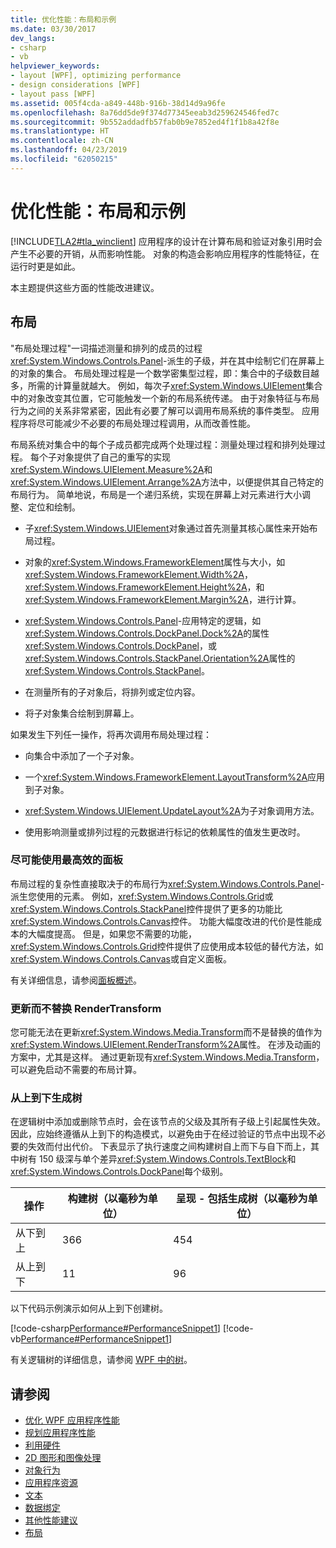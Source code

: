 ```yaml
---
title: 优化性能：布局和示例
ms.date: 03/30/2017
dev_langs:
- csharp
- vb
helpviewer_keywords:
- layout [WPF], optimizing performance
- design considerations [WPF]
- layout pass [WPF]
ms.assetid: 005f4cda-a849-448b-916b-38d14d9a96fe
ms.openlocfilehash: 8a76dd5de9f374d77345eeab3d259624546fed7c
ms.sourcegitcommit: 9b552addadfb57fab0b9e7852ed4f1f1b8a42f8e
ms.translationtype: HT
ms.contentlocale: zh-CN
ms.lasthandoff: 04/23/2019
ms.locfileid: "62050215"
---
```

# <a name="optimizing-performance-layout-and-design"></a>优化性能：布局和示例
[!INCLUDE[TLA2#tla_winclient](../../../../includes/tla2sharptla-winclient-md.md)] 应用程序的设计在计算布局和验证对象引用时会产生不必要的开销，从而影响性能。 对象的构造会影响应用程序的性能特征，在运行时更是如此。  
  
 本主题提供这些方面的性能改进建议。  
  
## <a name="layout"></a>布局  
 "布局处理过程"一词描述测量和排列的成员的过程<xref:System.Windows.Controls.Panel>-派生的子级，并在其中绘制它们在屏幕上的对象的集合。 布局处理过程是一个数学密集型过程，即：集合中的子级数目越多，所需的计算量就越大。 例如，每次子<xref:System.Windows.UIElement>集合中的对象改变其位置，它可能触发一个新的布局系统传递。 由于对象特征与布局行为之间的关系非常紧密，因此有必要了解可以调用布局系统的事件类型。 应用程序将尽可能减少不必要的布局处理过程调用，从而改善性能。  
  
 布局系统对集合中的每个子成员都完成两个处理过程：测量处理过程和排列处理过程。 每个子对象提供了自己的重写的实现<xref:System.Windows.UIElement.Measure%2A>和<xref:System.Windows.UIElement.Arrange%2A>方法中，以便提供其自己特定的布局行为。 简单地说，布局是一个递归系统，实现在屏幕上对元素进行大小调整、定位和绘制。  
  
- 子<xref:System.Windows.UIElement>对象通过首先测量其核心属性来开始布局过程。  
  
- 对象的<xref:System.Windows.FrameworkElement>属性与大小，如<xref:System.Windows.FrameworkElement.Width%2A>， <xref:System.Windows.FrameworkElement.Height%2A>，和<xref:System.Windows.FrameworkElement.Margin%2A>，进行计算。  
  
- <xref:System.Windows.Controls.Panel>-应用特定的逻辑，如<xref:System.Windows.Controls.DockPanel.Dock%2A>的属性<xref:System.Windows.Controls.DockPanel>，或<xref:System.Windows.Controls.StackPanel.Orientation%2A>属性的<xref:System.Windows.Controls.StackPanel>。  
  
- 在测量所有的子对象后，将排列或定位内容。  
  
- 将子对象集合绘制到屏幕上。  
  
 如果发生下列任一操作，将再次调用布局处理过程：  
  
- 向集合中添加了一个子对象。  
  
- 一个<xref:System.Windows.FrameworkElement.LayoutTransform%2A>应用到子对象。  
  
- <xref:System.Windows.UIElement.UpdateLayout%2A>为子对象调用方法。  
  
- 使用影响测量或排列过程的元数据进行标记的依赖属性的值发生更改时。  
  
### <a name="use-the-most-efficient-panel-where-possible"></a>尽可能使用最高效的面板  
 布局过程的复杂性直接取决于的布局行为<xref:System.Windows.Controls.Panel>-派生您使用的元素。 例如，<xref:System.Windows.Controls.Grid>或<xref:System.Windows.Controls.StackPanel>控件提供了更多的功能比<xref:System.Windows.Controls.Canvas>控件。 功能大幅度改进的代价是性能成本的大幅度提高。 但是，如果您不需要的功能，<xref:System.Windows.Controls.Grid>控件提供了应使用成本较低的替代方法，如<xref:System.Windows.Controls.Canvas>或自定义面板。  
  
 有关详细信息，请参阅[面板概述](../controls/panels-overview.md)。  
  
### <a name="update-rather-than-replace-a-rendertransform"></a>更新而不替换 RenderTransform  
 您可能无法在更新<xref:System.Windows.Media.Transform>而不是替换的值作为<xref:System.Windows.UIElement.RenderTransform%2A>属性。 在涉及动画的方案中，尤其是这样。 通过更新现有<xref:System.Windows.Media.Transform>，可以避免启动不需要的布局计算。  
  
### <a name="build-your-tree-top-down"></a>从上到下生成树  
 在逻辑树中添加或删除节点时，会在该节点的父级及其所有子级上引起属性失效。 因此，应始终遵循从上到下的构造模式，以避免由于在经过验证的节点中出现不必要的失效而付出代价。 下表显示了执行速度之间构建树自上而下与自下而上，其中树有 150 级深与单个差异<xref:System.Windows.Controls.TextBlock>和<xref:System.Windows.Controls.DockPanel>每个级别。  
  
|**操作**|**构建树（以毫秒为单位）**|**呈现 - 包括生成树（以毫秒为单位）**|  
|----------------|---------------------------------|-------------------------------------------------|  
|从下到上|366|454|  
|从上到下|11|96|  
  
 以下代码示例演示如何从上到下创建树。  
  
 [!code-csharp[Performance#PerformanceSnippet1](~/samples/snippets/csharp/VS_Snippets_Wpf/Performance/CSharp/Window1.xaml.cs#performancesnippet1)]
 [!code-vb[Performance#PerformanceSnippet1](~/samples/snippets/visualbasic/VS_Snippets_Wpf/Performance/visualbasic/window1.xaml.vb#performancesnippet1)]  
  
 有关逻辑树的详细信息，请参阅 [WPF 中的树](trees-in-wpf.md)。  
  
## <a name="see-also"></a>请参阅

- [优化 WPF 应用程序性能](optimizing-wpf-application-performance.md)
- [规划应用程序性能](planning-for-application-performance.md)
- [利用硬件](optimizing-performance-taking-advantage-of-hardware.md)
- [2D 图形和图像处理](optimizing-performance-2d-graphics-and-imaging.md)
- [对象行为](optimizing-performance-object-behavior.md)
- [应用程序资源](optimizing-performance-application-resources.md)
- [文本](optimizing-performance-text.md)
- [数据绑定](optimizing-performance-data-binding.md)
- [其他性能建议](optimizing-performance-other-recommendations.md)
- [布局](layout.md)
